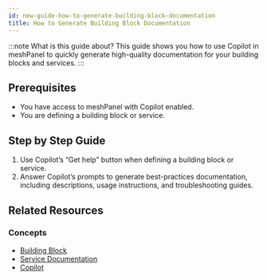 ```yaml
---
id: new-guide-how-to-generate-building-block-documentation
title: How to Generate Building Block Documentation
---
```


:::note What is this guide about?
This guide shows you how to use Copilot in meshPanel to quickly generate high-quality documentation for your building blocks and services.
:::

## Prerequisites

- You have access to meshPanel with Copilot enabled.
- You are defining a building block or service.

## Step by Step Guide

1. Use Copilot’s “Get help” button when defining a building block or service.
2. Answer Copilot’s prompts to generate best-practices documentation, including descriptions, usage instructions, and troubleshooting guides.

## Related Resources

### Concepts

- [Building Block](new-concept-buildingblock.md)
- [Service Documentation](new-concept-marketplace.md)
- [Copilot](new-concept-copilot.md)
